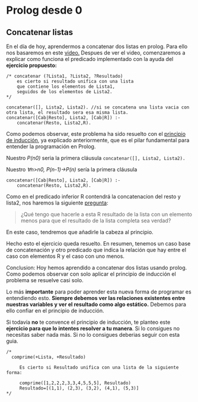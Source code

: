 # Prolog desde 0

## Concatenar listas

En el día de hoy, aprendermos a concatenar dos listas en prolog. Para ello nos basaremos en este [video.]( https://www.youtube.com/watch?v=JqQNd6uFuLs)
Despues de ver el video, comenzaremos a explicar como funciona el predicado implementado con la ayuda del **ejercicio propuesto:**

```
/* concatenar (?Lista1, ?Lista2, ?Resultado)
	es cierto si resultado unifica con una lista
	que contiene los elementos de Lista1,
	seguidos de los elementos de Lista2.
*/

concatenar([], Lista2, Lista2). //si se concatena una lista vacia con otra lista, el resultado sera esa misma lista.
concatenar([Cab|Resto], Lista2, [Cab|R]) :- 
	concatenar(Resto, Lista2,R).
```

Como podemos observar, este problema ha sido resuelto con el [principio de inducción](https://github.com/Jose-JGC/rc1920-1/blob/master/PrologDesde0.md), ya explicado anteriormente, que es el pilar fundamental
para entender la programación en Prolog.

Nuestro *P(n0)* seria la primera cláusula ```concatenar([], Lista2, Lista2). ```

Nuestro *∀n>n0, P(n-1)->P(n)* sería la primera cláusula 
```
concatenar([Cab|Resto], Lista2, [Cab|R]) :- 
	concatenar(Resto, Lista2,R).	
```

Como en el predicado inferior R contendrá la concatenacion del resto y lista2, nos haremos la siguiente [pregunta](https://youtu.be/JqQNd6uFuLs?t=286):
>¿Qué tengo que hacerle a esta R resultado de la lista con un elemento menos para que el resultado de la lista completa sea verdad?

En este caso, tendremos que añadirle la cabeza al principio.

Hecho esto el ejercicio queda resuelto. En resumen, tenemos un caso base de concatenación y otro predicado que indica la relación que hay entre el caso con elementos R y el caso con uno menos.

Conclusion: Hoy hemos aprendido a concatenar dos listas usando prolog. Como podemos observar con solo aplicar el principio de inducción el problema se resuelve casi solo.

Lo más **importante** para poder aprender esta nueva forma de programar es entendiendo esto. **Siempre debemos ver las relaciones existentes entre nuestras variables y ver el resultado como algo estático.**
Debemos para ello confiar en el principio de inducción. 

Si todavía **no** te convence el principio de inducción, te planteo este **ejercicio para que lo intentes resolver a tu manera**.
Si lo consigues no necesitas saber nada más. Si no lo consigues deberias seguir con esta guia.

```
/*
  comprime(+Lista, +Resultado)
    
	 Es cierto si Resultado unifica con una lista de la siguiente forma:
     
     comprime([1,2,2,2,3,3,4,5,5,5], Resultado)
     Resultado=[(1,1), (2,3), (3,2), (4,1), (5,3)]
*/
```

